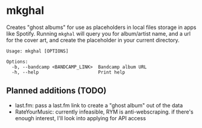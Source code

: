 # mkghal
Creates "ghost albums" for use as placeholders in local files storage in apps like Spotify. Running `mkghal` will query you for album/artist name, and a url for the cover art, and create the placeholder in your current directory.

```
Usage: mkghal [OPTIONS]

Options:
  -b, --bandcamp <BANDCAMP_LINK>  Bandcamp album URL
  -h, --help                      Print help
```

## Planned additions (TODO)
- last.fm: pass a last.fm link to create a "ghost album" out of the data
- RateYourMusic: currently infeasible, RYM is anti-webscraping. if there's enough interest, I'll look into applying for API access
